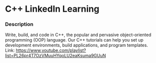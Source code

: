 # C++ LinkedIn Learning

### Description

Write, build, and code in C++, the popular and pervasive object-oriented programming (OOP) language. Our C++ tutorials can help you set up development environments, build applications, and program templates.\
Link: https://www.youtube.com/playlist?list=PL26pr4T7OzVMuuHYqoLU2eaKsuma9GUuN